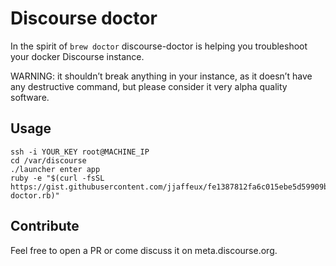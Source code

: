 # Discourse doctor

In the spirit of `brew doctor` discourse-doctor is helping you troubleshoot your docker Discourse instance.

WARNING: it shouldn’t break anything in your instance, as it doesn’t have any destructive command, but please consider it
very alpha quality software.

## Usage

```
ssh -i YOUR_KEY root@MACHINE_IP
cd /var/discourse
./launcher enter app
ruby -e "$(curl -fsSL https://gist.githubusercontent.com/jjaffeux/fe1387812fa6c015ebe5d59909b018bd/raw/discourse-doctor.rb)"
```


## Contribute

Feel free to open a PR or come discuss it on meta.discourse.org.

